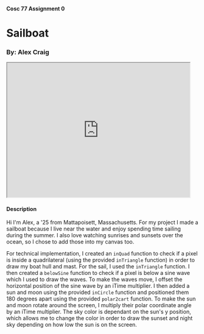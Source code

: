 #### Cosc 77 Assignment 0

# Sailboat

### By: Alex Craig

<iframe src="https://giphy.com/embed/Pme8kYsIL24YRjr9NY" width="480" height="354" ></iframe>

#### Description

Hi I'm Alex, a '25 from Mattapoisett, Massachusetts. For my project I made a sailboat because I live near the water and enjoy spending time sailing during the summer. I also love watching sunrises and sunsets over the ocean, so I chose to add those into my canvas too.

For technical implementation, I created an `inQuad` function to check if a pixel is inside a quadrilateral (using the provided `inTriangle` function) in order to draw my boat hull and mast. For the sail, I used the `inTriangle` function. I then created a `belowSine` function to check if a pixel is below a sine wave which I used to draw the waves. To make the waves move, I offset the horizontal position of the sine wave by an iTime multiplier. I then added a sun and moon using the provided `inCircle` function and positioned them 180 degrees apart using the provided `polar2cart` function. To make the sun and moon rotate around the screen, I multiply their polar coordinate angle by an iTime multiplier. The sky color is dependant on the sun's y position, which allows me to change the color in order to draw the sunset and night sky depending on how low the sun is on the screen.
